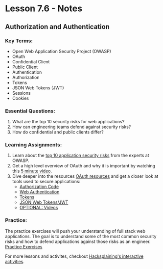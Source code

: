 # Lesson 7.6 - Notes

## Authorization and Authentication

### Key Terms:

- Open Web Application Security Project (OWASP)
- OAuth
- Confidential Client
- Public Client
- Authentication
- Authorization
- Tokens
- JSON Web Tokens (JWT)
- Sessions
- Cookies

### Essential Questions:

1. What are the top 10 security risks for web applications?
2. How can engineering teams defend against security risks?
3. How do confidential and public clients differ?

### Learning Assignments:

1. Learn about the [top 10 application security risks](https://owasp.org/www-project-top-ten/) from the experts at OWASP.
2. Get a high level overview of OAuth and why it is important by watching this [5 minute video](https://www.youtube.com/watch?v=KT8ybowdyr0).
3. Dive deeper into the resources [OAuth resources](https://oauth.net/2/) and get a closer look at tools used to secure applications:
   - [Authorization Code](https://oauth.net/2/grant-types/authorization-code/)
   - [Web Authentication](https://oauth.net/webauthn/)
   - [Tokens](https://oauth.net/2/bearer-tokens/)
   - [JSON Web Tokens/JWT](https://oauth.net/2/jwt/)
   - [OPTIONAL: Videos](https://oauth.net/videos/)

### Practice:

The practice exercises will push your understanding of full stack web applications. The goal is to understand some of the most common security risks and how to defend applications against those risks as an engineer.
[Practice Exercises](lesson-11-authentication_authorization/practice)

For more lessons and activites, checkout [Hacksplaining's interactive activities](https://www.hacksplaining.com/lessons).
